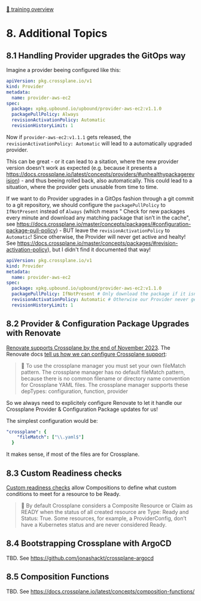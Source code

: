  [🔼 training overview](README.md)

# 8. Additional Topics

## 8.1 Handling Provider upgrades the GitOps way

Imagine a provider beeing configured like this:

```yaml
apiVersion: pkg.crossplane.io/v1
kind: Provider
metadata:
  name: provider-aws-ec2
spec:
  package: xpkg.upbound.io/upbound/provider-aws-ec2:v1.1.0
  packagePullPolicy: Always
  revisionActivationPolicy: Automatic
  revisionHistoryLimit: 1
```

Now if `provider-aws-ec2:v1.1.1` gets released, the `revisionActivationPolicy: Automatic` will lead to a automatically upgraded provider.

This can be great - or it can lead to a sitation, where the new provider version doesn't work as expected (e.g. because it presents a https://docs.crossplane.io/latest/concepts/providers/#unhealthypackagerevision) - and thus beeing rolled back, also automatically. This could lead to a situation, where the provider gets unusable from time to time.

If we want to do Provider upgrades in a GitOps fashion through a git commit to a git repository, we should configure the `packagePullPolicy` to `IfNotPresent` instead of `Always` (which means " Check for new packages every minute and download any matching package that isn’t in the cache", see https://docs.crossplane.io/master/concepts/packages/#configuration-package-pull-policy) - BUT leave the `revisionActivationPolicy` to `Automatic`! Since otherwise, the Provider will never get active and healty! See https://docs.crossplane.io/master/concepts/packages/#revision-activation-policy), but I didn't find it documented that way!

```yaml
apiVersion: pkg.crossplane.io/v1
kind: Provider
metadata:
  name: provider-aws-ec2
spec:
  package: xpkg.upbound.io/upbound/provider-aws-ec2:v1.1.0
  packagePullPolicy: IfNotPresent # Only download the package if it isn’t in the cache.
  revisionActivationPolicy: Automatic # Otherwise our Provider never gets activate & healthy
  revisionHistoryLimit: 1
```


## 8.2 Provider & Configuration Package Upgrades with Renovate

[Renovate supports Crossplane by the end of November 2023](https://github.com/renovatebot/renovate/pull/25911). The Renovate docs [tell us how we can configure Crossplane support](https://docs.renovatebot.com/modules/manager/crossplane/):

> 📝 To use the crossplane manager you must set your own fileMatch pattern. The crossplane manager has no default fileMatch pattern, because there is no common filename or directory name convention for Crossplane YAML files. The crossplane manager supports these depTypes: configuration, function, provider

So we always need to explicitely configure Renovate to let it handle our Crossplane Provider & Configuration Package updates for us!

The simplest configuration would be:

```yaml
"crossplane": {
    "fileMatch": ["\\.yaml$"]
  }
```

It makes sense, if most of the files are for Crossplane.


## 8.3 Custom Readiness checks

[Custom readiness checks](https://docs.crossplane.io/latest/concepts/compositions/#resource-readiness-checks) allow Compositions to define what custom conditions to meet for a resource to be Ready.

> 📝 By default Crossplane considers a Composite Resource or Claim as READY when the status of all created resource are Type: Ready and Status: True. Some resources, for example, a ProviderConfig, don’t have a Kubernetes status and are never considered Ready.



## 8.4 Bootstrapping Crossplane with ArgoCD

TBD. See https://github.com/jonashackt/crossplane-argocd


## 8.5 Composition Functions

TBD. See https://docs.crossplane.io/latest/concepts/composition-functions/





